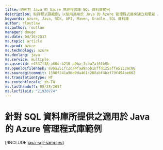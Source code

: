 ```yaml
---
title: 適用於 Java 的 Azure 管理程式庫 SQL 資料庫範例
description: 取得程式碼範例，以使用適用於 Java 的 Azure 管理程式庫來建立和更新 Azure SQL 資料庫
keywords: Azure, Java, SDK, API, Maven, Gradle, SQL 資料庫
author: rloutlaw
ms.author: routlaw
manager: douge
ms.date: 04/16/2017
ms.topic: article
ms.prod: azure
ms.technology: azure
ms.devlang: java
ms.service: multiple
ms.assetid: e4537f38-a60d-4218-a9ba-3cba7af61b8b
ms.openlocfilehash: 69ba251fc2ca4faa9abb1bffd125affe5133ac06
ms.sourcegitcommit: 1500f341a96d9da461c288abf4baf79f494ae662
ms.translationtype: HT
ms.contentlocale: zh-TW
ms.lasthandoff: 08/28/2017
ms.locfileid: "21930774"
---
```

# <a name="azure-management-libraries-for-java-samples-for-sql-database"></a>針對 SQL 資料庫所提供之適用於 Java 的 Azure 管理程式庫範例

[!INCLUDE [java-sql-samples](includes/java-sql-samples.md)]